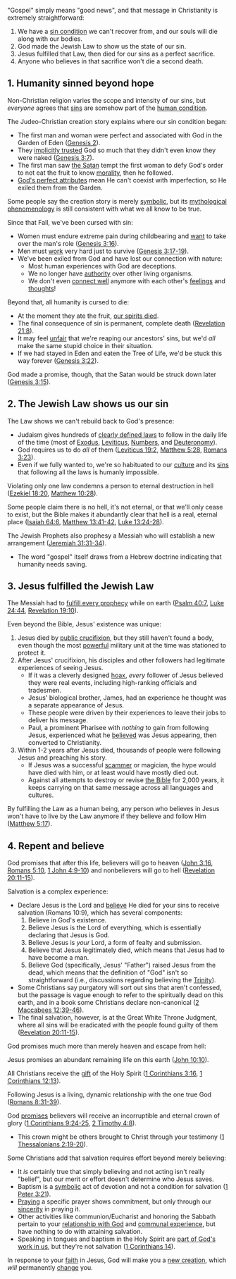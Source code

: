 
"Gospel" simply means "good news", and that message in Christianity is extremely straightforward:

1. We have a [sin condition](morality-sins.md) we can't recover from, and our souls will die along with our bodies.
2. God made the Jewish Law to show us the state of our sin.
3. Jesus fulfilled that Law, then died for our sins as a perfect sacrifice.
4. Anyone who believes in that sacrifice won't die a second death.

## 1. Humanity sinned beyond hope

Non-Christian religion varies the scope and intensity of our sins, but *everyone* agrees that [sins](morality-sins.md) are somehow part of the [human condition](humanity.md).

The Judeo-Christian creation story explains where our sin condition began:

- The first man and woman were perfect and associated with God in the Garden of Eden ([Genesis 2](https://biblehub.com/bsb/genesis/2.htm)).
- They [implicitly trusted](trust.md) God so much that they didn't even know they were naked ([Genesis 3:7](https://biblehub.com/genesis/3-7.htm)).
- The first man saw [the Satan](spiritual-warfare.md) tempt the first woman to defy God's order to not eat the fruit to know [morality](morality.md), then he followed.
- [God's perfect attributes](god.md) mean He can't coexist with imperfection, so He exiled them from the Garden.

Some people say the creation story is merely [symbolic](symbols.md), but its [mythological phenomenology](stories-myths.md) is still consistent with what we all know to be true.

Since that Fall, we've been cursed with sin:

- Women must endure extreme pain during childbearing and [want](purpose.md) to take over the man's role ([Genesis 3:16](https://biblehub.com/genesis/3-16.htm)).
- Men must [work](results.md) very hard just to survive ([Genesis 3:17-19](https://biblehub.com/bsb/genesis/3.htm)).
- We've been exiled from God and have lost our connection with nature:
  - Most human experiences with God are deceptions.
  - We no longer have [authority](power.md) over other living organisms.
  - We don't even [connect well](people-4_friends.md) anymore with each other's [feelings](mind-feelings.md) and [thoughts](understanding.md)!

Beyond that, all humanity is cursed to die:

- At the moment they ate the fruit, [our spirits died](humanity-christian.md).
- The final consequence of sin is permanent, complete death ([Revelation 21:8](https://biblehub.com/revelation/21-8.htm)).
- It may feel [unfair](morality-justice.md) that we're reaping our ancestors' sins, but we'd *all* make the same stupid choice in their situation.
- If we had stayed in Eden and eaten the Tree of Life, we'd be stuck this way forever ([Genesis 3:22](https://biblehub.com/genesis/3-22.htm)).

God made a promise, though, that the Satan would be struck down later ([Genesis 3:15](https://biblehub.com/genesis/3-15.htm)).

## 2. The Jewish Law shows us our sin

The Law shows we can't rebuild back to God's presence:

- Judaism gives hundreds of [clearly defined laws](rules.md) to follow in the daily life of the time (most of [Exodus](https://biblehub.com/bsb/exodus/19.htm), [Leviticus](https://biblehub.com/bsb/leviticus/1.htm), [Numbers](https://biblehub.com/bsb/numbers/1.htm), and [Deuteronomy](https://biblehub.com/bsb/deuteronomy/1.htm)).
- God requires us to do *all* of them ([Leviticus 19:2](https://biblehub.com/leviticus/19-2.htm), [Matthew 5:28](https://biblehub.com/matthew/5-28.htm), [Romans 3:23](https://biblehub.com/romans/3-23.htm)).
- Even if we fully wanted to, we're so habituated to our [culture](culture.md) and its [sins](culture.md) that following all the laws is humanly impossible.

Violating only one law condemns a person to eternal destruction in hell ([Ezekiel 18:20](https://biblehub.com/ezekiel/18-20.htm), [Matthew 10:28](https://biblehub.com/matthew/10-28.htm)).

Some people claim there is no hell, it's not eternal, or that we'll only cease to exist, but the Bible makes it abundantly clear that hell is a real, eternal place ([Isaiah 64:6](https://biblehub.com/isaiah/64-6.htm), [Matthew 13:41-42](https://biblehub.com/bsb/matthew/13.htm), [Luke 13:24-28](https://biblehub.com/bsb/luke/13.htm)).

The Jewish Prophets also prophesy a Messiah who will establish a new arrangement ([Jeremiah 31:31-34](https://biblehub.com/bsb/jeremiah/31.htm)).

- The word "gospel" itself draws from a Hebrew doctrine indicating that humanity needs saving.

## 3. Jesus fulfilled the Jewish Law

The Messiah had to [fulfill every prophecy](jesus-prophecies.md) while on earth ([Psalm 40:7](https://biblehub.com/psalms/40-7.htm), [Luke 24:44](https://biblehub.com/luke/24-44.htm), [Revelation 19:10](https://biblehub.com/revelation/19-10.htm)).

Even beyond the Bible, Jesus' existence was unique:

1. Jesus died by [public crucifixion](rules-methods.md), but they still haven't found a body, even though the most [powerful](power.md) military unit at the time was stationed to protect it.
2. After Jesus' crucifixion, his disciples and other followers had legitimate experiences of seeing Jesus.
   - If it was a cleverly designed [hoax](people-lying.md), *every* follower of Jesus believed they were real events, including high-ranking officials and tradesmen.
   - Jesus' biological brother, James, had an experience he thought was a separate appearance of Jesus.
   - These people were driven by their experiences to leave their jobs to deliver his message.
   - Paul, a prominent Pharisee with *nothing* to gain from following Jesus, experienced what he [believed](understanding-certainty.md) was Jesus appearing, then converted to Christianity.
3. Within 1-2 years after Jesus died, thousands of people were following Jesus and preaching his story.
   - If Jesus was a successful [scammer](image-distortion.md) or magician, the hype would have died with him, or at least would have mostly died out.
   - Against all attempts to destroy or revise [the Bible](bible.md) for 2,000 years, it keeps carrying on that same message across all languages and cultures.

By fulfilling the Law as a human being, any person who believes in Jesus won't have to live by the Law anymore if they believe and follow Him ([Matthew 5:17](https://biblehub.com/matthew/5-17.htm)).

## 4. Repent and believe

God promises that after this life, believers will go to heaven ([Jo](https://www.bible.com/bible/206/jhn.3.16)[h](https://biblehub.com/john/3-16.htm)[n 3:16](https://www.bible.com/bible/206/jhn.3.16), [Romans 5:10](https://biblehub.com/romans/5-10.htm), [1 John 4:9-10](https://biblehub.com/bsb/1_john/4.htm)) and nonbelievers will go to hell ([Revelation 20:11-15](https://biblehub.com/bsb/revelation/20.htm)).

Salvation is a complex experience:

- Declare Jesus is the Lord and [believe](understanding-certainty.md) He died for your sins to receive salvation (Romans 10:9), which has several components:
  1. Believe in God's existence.
  2. Believe Jesus is the Lord of everything, which is essentially declaring that Jesus is God.
  3. Believe Jesus is *your* Lord, a form of fealty and submission.
  4. Believe that Jesus legitimately died, which means that Jesus had to have become a man.
  5. Believe God (specifically, Jesus' "Father") raised Jesus from the dead, which means that the definition of "God" isn't so straightforward (i.e., discussions regarding believing the [Trinity](god.md)).
- Some Christians say purgatory will sort out sins that aren't confessed, but the passage is vague enough to refer to the spiritually dead on this earth, and in a book some Christians declare non-canonical ([2 Maccabees 12:39-46](https://www.biblegateway.com/passage/?search=2+Maccabees+12%3A39-46&version=DRA)).
- The final salvation, however, is at the Great White Throne Judgment, where all sins will be eradicated with the people found guilty of them ([Revelation 20:11-15](https://biblehub.com/bsb/revelation/20.htm)).

God promises much more than merely heaven and escape from hell:

Jesus promises an abundant remaining life on this earth ([John 10:10](https://biblehub.com/john/10-10.htm)).

All Christians receive the [gift](spiritual-gifts.md) of the Holy Spirit ([1 Corinthians 3:16](https://biblehub.com/1_corinthians/3-16.htm), [1 Corinthians 12:13](https://biblehub.com/1_corinthians/12-13.htm)).

Following Jesus is a living, dynamic relationship with the one true God ([Romans 8:31-39](https://biblehub.com/bsb/romans/8.htm)).

God [promises](people-contracts.md) believers will receive an incorruptible and eternal crown of glory ([1 Corinthians 9:24-25](https://biblehub.com/bsb/1_corinthians/9.htm), [2 Timothy 4:8](https://biblehub.com/2_timothy/4-8.htm)).

- This crown might be others brought to Christ through your testimony ([1 Thessalonians 2:19-20](https://biblehub.com/bsb/1_thessalonians/2.htm)).

Some Christians add that salvation requires effort beyond merely believing:

- It *is* certainly true that simply believing and not acting isn't really "belief", but our merit or effort doesn't determine who Jesus saves.
- Baptism is a [symbolic](symbols.md) act of devotion and not a condition for salvation ([1 Peter 3:21](https://biblehub.com/1_peter/3-21.htm)).
- [Praying](spiritual-exercises-prayer.md) a specific prayer shows commitment, but only through our [sincerity](understanding-certainty.md) in praying it.
- Other activities like communion/Eucharist and honoring the Sabbath pertain to your [relationship with God](identity.md) and [communal experience](church.md), but have nothing to do with attaining salvation.
- Speaking in tongues and baptism in the Holy Spirit are [part of God's work in us](spiritual-gifts.md), but they're not salvation ([1 Corinthians 14](https://biblehub.com/bsb/1_corinthians/14.htm)).

In response to your [faith](understanding-certainty.md) in Jesus, God will make you a [new creation](identity.md), which *will* permanently [change](people-changes.md) you.
